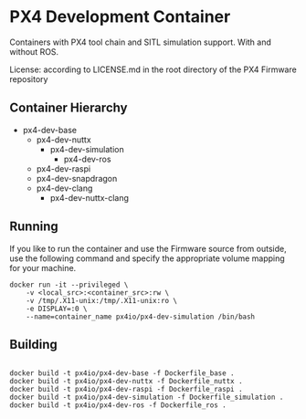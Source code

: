# PX4 Development Container #

Containers with PX4 tool chain and SITL simulation support. With and without ROS.

License: according to LICENSE.md in the root directory of the PX4 Firmware repository

## Container Hierarchy ##

 - px4-dev-base
   - px4-dev-nuttx
     - px4-dev-simulation
       - px4-dev-ros
   - px4-dev-raspi
   - px4-dev-snapdragon
   - px4-dev-clang
     - px4-dev-nuttx-clang

## Running ##

If you like to run the container and use the Firmware source from outside, use the following command and specify the appropriate volume mapping for your machine.

```
docker run -it --privileged \
	-v <local_src>:<container_src>:rw \
	-v /tmp/.X11-unix:/tmp/.X11-unix:ro \
	-e DISPLAY=:0 \
	--name=container_name px4io/px4-dev-simulation /bin/bash

```

## Building ##

```

docker build -t px4io/px4-dev-base -f Dockerfile_base .
docker build -t px4io/px4-dev-nuttx -f Dockerfile_nuttx .
docker build -t px4io/px4-dev-raspi -f Dockerfile_raspi .
docker build -t px4io/px4-dev-simulation -f Dockerfile_simulation .
docker build -t px4io/px4-dev-ros -f Dockerfile_ros .

```
